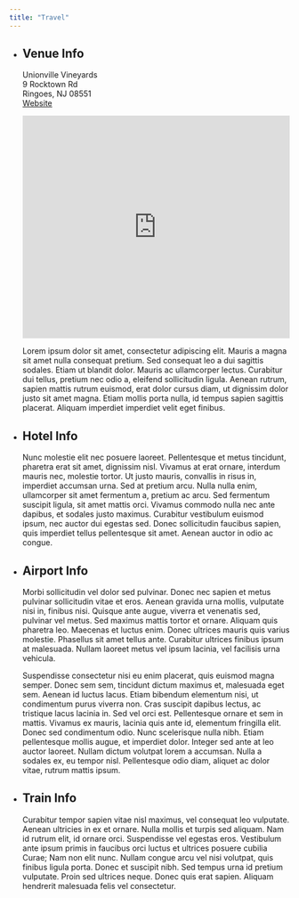 ```yaml
---
title: "Travel"
---
```

* ## Venue Info ##

   Unionville Vineyards  
   9 Rocktown Rd  
   Ringoes, NJ 08551  
   [Website](https://unionvillevineyards.com/)

   <iframe src="https://www.google.com/maps/embed?pb=!1m18!1m12!1m3!1d3037.273437223747!2d-74.83088708460387!3d40.42494377936424!2m3!1f0!2f0!3f0!3m2!1i1024!2i768!4f13.1!3m3!1m2!1s0x89c3fa6333bc983d%3A0x21a94d9695368c77!2s9%20Rocktown%20Rd%2C%20Ringoes%2C%20NJ%2008551!5e0!3m2!1sen!2sus!4v1573770641216!5m2!1sen!2sus" width="100%" height="400" frameborder="0" style="border:0;" allowfullscreen=""></iframe>

   Lorem ipsum dolor sit amet, consectetur adipiscing elit. Mauris a magna sit amet nulla consequat pretium. Sed consequat leo a dui sagittis sodales. Etiam ut blandit dolor. Mauris ac ullamcorper lectus. Curabitur dui tellus, pretium nec odio a, eleifend sollicitudin ligula. Aenean rutrum, sapien mattis rutrum euismod, erat dolor cursus diam, ut dignissim dolor justo sit amet magna. Etiam mollis porta nulla, id tempus sapien sagittis placerat. Aliquam imperdiet imperdiet velit eget finibus.

* ## Hotel Info ##

   Nunc molestie elit nec posuere laoreet. Pellentesque et metus tincidunt, pharetra erat sit amet, dignissim nisl. Vivamus at erat ornare, interdum mauris nec, molestie tortor. Ut justo mauris, convallis in risus in, imperdiet accumsan urna. Sed at pretium arcu. Nulla nulla enim, ullamcorper sit amet fermentum a, pretium ac arcu. Sed fermentum suscipit ligula, sit amet mattis orci. Vivamus commodo nulla nec ante dapibus, et sodales justo maximus. Curabitur vestibulum euismod ipsum, nec auctor dui egestas sed. Donec sollicitudin faucibus sapien, quis imperdiet tellus pellentesque sit amet. Aenean auctor in odio ac congue.

* ## Airport Info ##

   Morbi sollicitudin vel dolor sed pulvinar. Donec nec sapien et metus pulvinar sollicitudin vitae et eros. Aenean gravida urna mollis, vulputate nisi in, finibus nisi. Quisque ante augue, viverra et venenatis sed, pulvinar vel metus. Sed maximus mattis tortor et ornare. Aliquam quis pharetra leo. Maecenas et luctus enim. Donec ultrices mauris quis varius molestie. Phasellus sit amet tellus ante. Curabitur ultrices finibus ipsum at malesuada. Nullam laoreet metus vel ipsum lacinia, vel facilisis urna vehicula.

   Suspendisse consectetur nisi eu enim placerat, quis euismod magna semper. Donec sem sem, tincidunt dictum maximus et, malesuada eget sem. Aenean id luctus lacus. Etiam bibendum elementum nisi, ut condimentum purus viverra non. Cras suscipit dapibus lectus, ac tristique lacus lacinia in. Sed vel orci est. Pellentesque ornare et sem in mattis. Vivamus ex mauris, lacinia quis ante id, elementum fringilla elit. Donec sed condimentum odio. Nunc scelerisque nulla nibh. Etiam pellentesque mollis augue, et imperdiet dolor. Integer sed ante at leo auctor laoreet. Nullam dictum volutpat lorem a accumsan. Nulla a sodales ex, eu tempor nisl. Pellentesque odio diam, aliquet ac dolor vitae, rutrum mattis ipsum.

* ## Train Info ##

   Curabitur tempor sapien vitae nisl maximus, vel consequat leo vulputate. Aenean ultricies in ex et ornare. Nulla mollis et turpis sed aliquam. Nam id rutrum elit, id ornare orci. Suspendisse vel egestas eros. Vestibulum ante ipsum primis in faucibus orci luctus et ultrices posuere cubilia Curae; Nam non elit nunc. Nullam congue arcu vel nisi volutpat, quis finibus ligula porta. Donec et suscipit nibh. Sed tempus urna id pretium vulputate. Proin sed ultrices neque. Donec quis erat sapien. Aliquam hendrerit malesuada felis vel consectetur.
